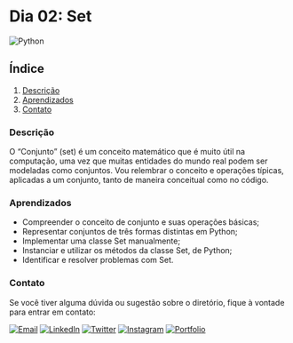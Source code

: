 # Dia 02: Set
![Python](https://img.shields.io/badge/Python-3776AB?style=for-the-badge&logo=python&logoColor=white)

## Índice

1. [Descrição](#descrição)
2. [Aprendizados](#aprendizados)
3. [Contato](#contato)

### Descrição

O “Conjunto” (set) é um conceito matemático que é muito útil na computação, uma vez que muitas entidades do mundo real podem ser modeladas como conjuntos. Vou relembrar o conceito e operações típicas, aplicadas a um conjunto, tanto de maneira conceitual como no código.

### Aprendizados

- Compreender o conceito de conjunto e suas operações básicas;
- Representar conjuntos de três formas distintas em Python;
- Implementar uma classe Set manualmente;
- Instanciar e utilizar os métodos da classe Set, de Python;
- Identificar e resolver problemas com Set.

### Contato

Se você tiver alguma dúvida ou sugestão sobre o diretório, fique à vontade para entrar em contato:

[![Email](https://img.shields.io/badge/Email-D14836?style=for-the-badge&logo=gmail&logoColor=white)](mailto:righigordev@gmail.com)
[![LinkedIn](https://img.shields.io/badge/LinkedIn-0077B5?style=for-the-badge&logo=linkedin&logoColor=white)](https://www.linkedin.com/in/igor-righi/) [![Twitter](https://img.shields.io/badge/Twitter-1DA1F2?style=for-the-badge&logo=twitter&logoColor=white)](https://twitter.com/righigor) [![Instagram](https://img.shields.io/badge/Instagram-E4405F?style=for-the-badge&logo=instagram&logoColor=white)](https://www.instagram.com/righigor/) [![Portfolio](https://img.shields.io/badge/Portfolio-9cf?style=for-the-badge&logo=appveyor&logoColor=white)](https://righigordev.netlify.app/)